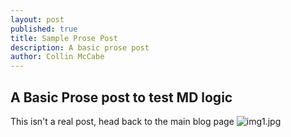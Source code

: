 ```yaml
---
layout: post
published: true
title: Sample Prose Post
description: A basic prose post
author: Collin McCabe
---
```

## A Basic Prose post to test MD logic

This isn't a real post, head back to the main blog page
![img1.jpg]({{site.baseurl}}/_posts/img1.jpg)

